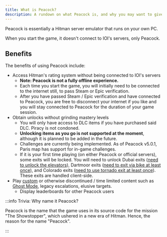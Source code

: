 ```yaml
---
title: What is Peacock?
description: A rundown on what Peacock is, and why you may want to give it a try.
---
```


Peacock is essentially a Hitman server emulator that runs on your own PC.

When you start the game, it doesn't connect to IOI's servers, only Peacock.

## Benefits

The benefits of using Peacock include:

-   Access Hitman's rating system without being connected to IOI's servers
    -   **Note: Peacock is not a fully offline experience.**
    -   Each time you start the game, you will initially need to be connected to the internet still, to pass Steam or Epic verification.
    -   After you have passed Steam / Epic verification and have connected to Peacock, you are free to disconnect your internet if you like and you will stay connected to Peacock for the duration of your game session.
-   Obtain unlocks without grinding mastery levels
    -   You will only have access to DLC items if you have purchased said DLC. Piracy is not condoned.
    -   **Unlocking items as you go is not supported at the moment**, although it is planned to be added in the future.
    -   Challenges are currently being implemented. As of Peacock v5.0.1, Paris map has support for in-game challenges.
    -   If it is your first time playing (on either Peacock or official servers), some exits will be locked. You will need to unlock Dubai exits ([need to unlock the elevators](https://youtu.be/IEQgRQyQRf8)), Dartmoor exits ([need to exit via bike at least once](https://youtu.be/AJtJZe9jEi8?t=151)), and Colorado exits ([need to use tornado exit at least once](https://youtu.be/3XKWHrKpXwk?t=140)). These exits are handled client-side.
-   Play [custom](../custom-content.mdx) or otherwise discontinued / time limited content such as [Ghost Mode](/wiki/ghost-mode), legacy escalations, elusive targets.
    -   Display leaderboards for other Peacock users

:::info Trivia: Why name it Peacock?

Peacock is the name that the game uses in its source code for the mission "The Showstopper", which ushered in a new era of Hitman. Hence, the reason for the name "Peacock".

:::
